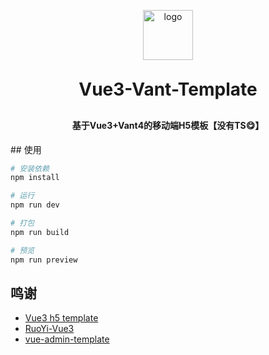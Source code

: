 <p align="center">
	<img width="80px" alt="logo" src="https://fastly.jsdelivr.net/npm/@vant/assets/logo.png">
</p>
<h1 align="center" style="margin: 30px 0 30px; font-weight: bold;">Vue3-Vant-Template</h1>
<h4 align="center">
基于Vue3+Vant4的移动端H5模板【没有TS😋】
</h4>
## 使用

```sh
# 安装依赖
npm install

# 运行
npm run dev

# 打包
npm run build

# 预览
npm run preview
```

## 鸣谢
- [Vue3 h5 template](https://github.com/yulimchen/vue3-h5-template)
- [RuoYi-Vue3](https://github.com/yangzongzhuan/RuoYi-Vue3)
- [vue-admin-template](https://github.com/PanJiaChen/vue-admin-template)
